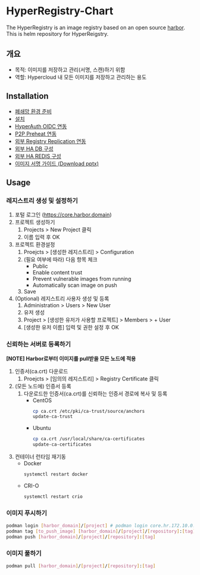 # HyperRegistry-Chart
The HyperRegistry is an image registry based on an open source [harbor](https://github.com/goharbor/harbor).
This is helm repository for HyperReigstry.

## 개요
* 목적: 이미지를 저장하고 관리(서명, 스캔)하기 위함
* 역할: Hypercloud 내 모든 이미지를 저장하고 관리하는 용도

## Installation
- [폐쇄망 환경 준비](https://github.com/tmax-cloud/harbor-helm/blob/5.0/docs/install.md#폐쇄망에서-설치를-위한-환경-준비하기)
- [설치](https://github.com/tmax-cloud/harbor-helm/blob/5.0/docs/install.md#설치)
- [HyperAuth OIDC 연동](https://github.com/tmax-cloud/harbor-helm/blob/5.0/docs/oidc.md)
- [P2P Preheat 연동](https://github.com/tmax-cloud/harbor-helm/blob/5.0/docs/kraken.md)
- [외부 Registry Replication 연동](https://github.com/tmax-cloud/harbor-helm/blob/5.0/docs/replication.md)
- [외부 HA DB 구성](https://github.com/tmax-cloud/harbor-helm/blob/5.0/docs/postgres.md)
- [외부 HA REDIS 구성](https://github.com/tmax-cloud/harbor-helm/blob/5.0/docs/redis.md)
- [이미지 서명 가이드 (Download pptx)](https://tmaxcloud-ck1-2.s3.ap-northeast-2.amazonaws.com/%EC%9D%B4%EB%AF%B8%EC%A7%80+%EC%84%9C%EB%AA%85.pptx)

## Usage
### 레지스트리 생성 및 설정하기
1. 포털 로그인 (https://core.harbor.domain)
2. 프로젝트 생성하기
    1. Projects > New Project 클릭
    2. 이름 입력 후 OK
3. 프로젝트 환경설정
    1. Proejcts > [생성한 레지스트리] > Configuration
    2. (필요 여부에 따라) 다음 항목 체크
        - Public
        - Enable content trust
        - Prevent vulnerable images from running
        - Automatically scan image on push
    3. Save
4. (Optional) 레지스트리 사용자 생성 및 등록
    1. Administration > Users > New User
    2. 유저 생성
    3. Project > [생성한 유저가 사용할 프로젝트] > Members > + User
    4. [생성한 유저 이름] 입력 및 권한 설정 후 OK

### 신뢰하는 서버로 등록하기
**[NOTE] Harbor로부터 이미지를 pull받을 모든 노드에 적용**
1. 인증서(ca.crt) 다운로드
    1. Proejcts > [임의의 레지스트리] > Registry Certificate 클릭
2. (모든 노드에) 인증서 등록
    1. 다운로드한 인증서(ca.crt)를 신뢰하는 인증서 경로에 복사 및 등록
        - CentOS
          ```bash
          cp ca.crt /etc/pki/ca-trust/source/anchors
          update-ca-trust
          ```
        - Ubuntu
          ```bash
          cp ca.crt /usr/local/share/ca-certificates
          update-ca-certificates
          ```
3. 컨테이너 런타임 재기동
    - Docker
      ```bash
      systemctl restart docker
      ```
    - CRI-O
      ```bash
      systemctl restart crio
      ```

### 이미지 푸시하기
```bash
podman login [harbor_domain]/[project] # podman login core.hr.172.10.0.2.nip.io/library
podman tag [to_push_image] [harbor_domain]/[project]/[repository]:[tag]
podman push [harbor_domain]/[project]/[repository]:[tag]
```

### 이미지 풀하기
```bash
podman pull [harbor_domain]/[project]/[repository]:[tag]
```
